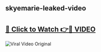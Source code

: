 ## skyemarie-leaked-video 

# <h2><a href="http://freeplayer.one?title=skyemarie-leaked-video&ref=21J">🔗 Click to Watch 👉🔴 VIDEO</a></h2>

<a href="http://freeplayer.one?title=skyemarie-leaked-video&ref=21J" rel="nofollow" data-target="animated-image.originalLink"><img src="https://i.ibb.co.com/xMMVF88/686577567.gif" alt="Viral Video Original" style="max-width: 100%; display: inline-block;" data-target="animated-image.originalImage"></a>

